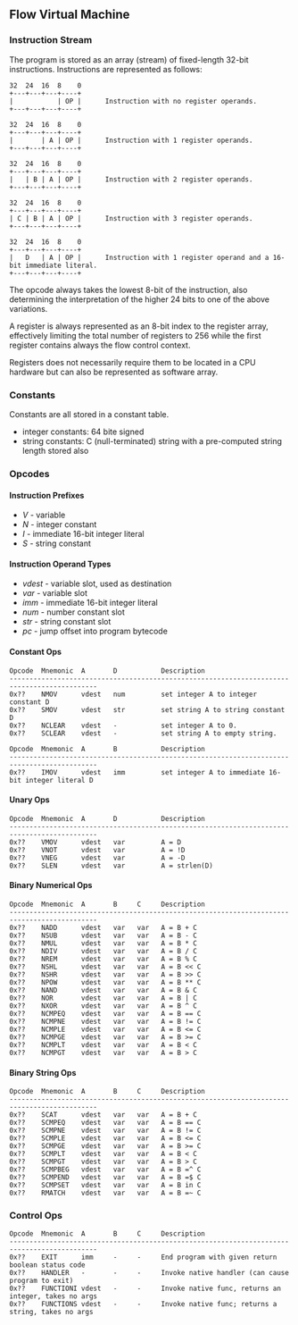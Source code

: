 ## Flow Virtual Machine

### Instruction Stream

The program is stored as an array (stream) of fixed-length 32-bit instructions.
Instructions are represented as follows:

    32  24  16  8    0
    +---+---+---+----+
    |           | OP |      Instruction with no register operands.
    +---+---+---+----+

    32  24  16  8    0
    +---+---+---+----+
    |       | A | OP |      Instruction with 1 register operands.
    +---+---+---+----+

    32  24  16  8    0
    +---+---+---+----+
    |   | B | A | OP |      Instruction with 2 register operands.
    +---+---+---+----+

    32  24  16  8    0
    +---+---+---+----+
    | C | B | A | OP |      Instruction with 3 register operands.
    +---+---+---+----+

    32  24  16  8    0
    +---+---+---+----+
    |   D   | A | OP |      Instruction with 1 register operand and a 16-bit immediate literal.
    +---+---+---+----+

The opcode always takes the lowest 8-bit of the instruction, also determining the
interpretation of the higher 24 bits to one of the above variations.

A register is always represented as an 8-bit index to the register array, effectively limiting
the total number of registers to 256 while the first register contains always the flow control context.

Registers does not necessarily require them to be located in a CPU hardware
but can also be represented as software array.

### Constants

Constants are all stored in a constant table.

- integer constants: 64 bite signed
- string constants: C (null-terminated) string with a pre-computed string length stored also

### Opcodes

#### Instruction Prefixes

 - *V* - variable
 - *N* - integer constant
 - *I* - immediate 16-bit integer literal
 - *S* - string constant

#### Instruction Operand Types

 - *vdest* - variable slot, used as destination
 - *var* - variable slot
 - *imm* - immediate 16-bit integer literal
 - *num* - number constant slot
 - *str* - string constant slot
 - *pc* - jump offset into program bytecode

#### Constant Ops

    Opcode  Mnemonic  A       D           Description
    --------------------------------------------------------------------------------------------
    0x??    NMOV      vdest   num         set integer A to integer constant D
    0x??    SMOV      vdest   str         set string A to string constant D
    0x??    NCLEAR    vdest   -           set integer A to 0.
    0x??    SCLEAR    vdest   -           set string A to empty string.

    Opcode  Mnemonic  A       B           Description
    --------------------------------------------------------------------------------------------
    0x??    IMOV      vdest   imm         set integer A to immediate 16-bit integer literal D

#### Unary Ops

    Opcode  Mnemonic  A       D           Description
    --------------------------------------------------------------------------------------------
    0x??    VMOV      vdest   var         A = D
    0x??    VNOT      vdest   var         A = !D
    0x??    VNEG      vdest   var         A = -D
    0x??    SLEN      vdest   var         A = strlen(D)

#### Binary Numerical Ops

    Opcode  Mnemonic  A       B     C     Description
    --------------------------------------------------------------------------------------------
    0x??    NADD      vdest   var   var   A = B + C
    0x??    NSUB      vdest   var   var   A = B - C
    0x??    NMUL      vdest   var   var   A = B * C
    0x??    NDIV      vdest   var   var   A = B / C
    0x??    NREM      vdest   var   var   A = B % C
    0x??    NSHL      vdest   var   var   A = B << C
    0x??    NSHR      vdest   var   var   A = B >> C
    0x??    NPOW      vdest   var   var   A = B ** C
    0x??    NAND      vdest   var   var   A = B & C
    0x??    NOR       vdest   var   var   A = B | C
    0x??    NXOR      vdest   var   var   A = B ^ C
    0x??    NCMPEQ    vdest   var   var   A = B == C
    0x??    NCMPNE    vdest   var   var   A = B != C
    0x??    NCMPLE    vdest   var   var   A = B <= C
    0x??    NCMPGE    vdest   var   var   A = B >= C
    0x??    NCMPLT    vdest   var   var   A = B < C
    0x??    NCMPGT    vdest   var   var   A = B > C

#### Binary String Ops

    Opcode  Mnemonic  A       B     C     Description
    --------------------------------------------------------------------------------------------
    0x??    SCAT      vdest   var   var   A = B + C
    0x??    SCMPEQ    vdest   var   var   A = B == C
    0x??    SCMPNE    vdest   var   var   A = B != C
    0x??    SCMPLE    vdest   var   var   A = B <= C
    0x??    SCMPGE    vdest   var   var   A = B >= C
    0x??    SCMPLT    vdest   var   var   A = B < C
    0x??    SCMPGT    vdest   var   var   A = B > C
    0x??    SCMPBEG   vdest   var   var   A = B =^ C
    0x??    SCMPEND   vdest   var   var   A = B =$ C
    0x??    SCMPSET   vdest   var   var   A = B in C
    0x??    RMATCH    vdest   var   var   A = B =~ C

### Control Ops

    Opcode  Mnemonic  A       B     C     Description
    --------------------------------------------------------------------------------------------
    0x??    EXIT      imm     -     -     End program with given return boolean status code
    0x??    HANDLER   -       -     -     Invoke native handler (can cause program to exit)
    0x??    FUNCTIONI vdest   -     -     Invoke native func, returns an integer, takes no args
    0x??    FUNCTIONS vdest   -     -     Invoke native func; returns a string, takes no args

